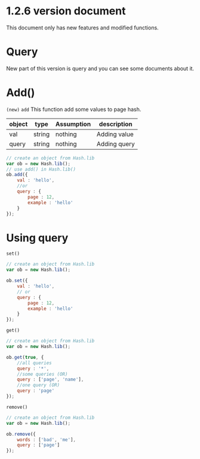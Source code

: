 # 1.2.6 version document
This document only has new features and modified functions.

# Query
New part of this version is query and you can see some documents about it.

# Add()
`(new)`  `add` This function add some values to page hash.

| object | type | Assumption | description |
| ------ | ------ | ------ | ------ |
| val | string | nothing | Adding value |
| query | string | nothing | Adding query |

```javascript
// create an object from Hash.lib
var ob = new Hash.lib();
// use add() in Hash.lib()
ob.add({
    val : 'hello',
    //or
    query : {
        page : 12,
        example : 'hello'
    }
});
```

# Using query

`set()`
```javascript
// create an object from Hash.lib
var ob = new Hash.lib();

ob.set({
    val : 'hello',
    // or
    query : {
        page : 12,
        example : 'hello'
    }
});
```

`get()`
```javascript
// create an object from Hash.lib
var ob = new Hash.lib();

ob.get(true, {
    //all queries
    query : '*',
    //some queries (OR)
    query : ['page', 'name'],
    //one query (OR)
    query : 'page'
});
```

`remove()`
```javascript
// create an object from Hash.lib
var ob = new Hash.lib();

ob.remove({
    words : ['bad', 'me'],
    query : ['page']
});
```
